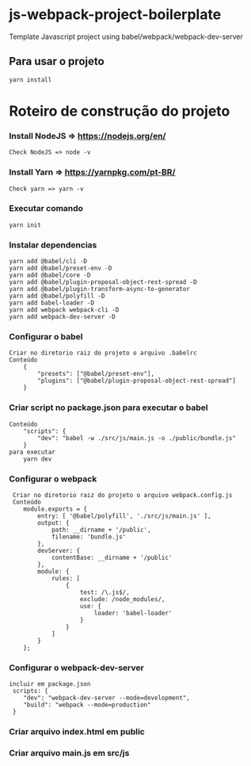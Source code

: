 # js-webpack-project-boilerplate
Template Javascript project using babel/webpack/webpack-dev-server 

## Para usar o projeto
    yarn install

# Roteiro de construção do projeto

### Install NodeJS => https://nodejs.org/en/
    Check NodeJS => node -v
### Install Yarn => https://yarnpkg.com/pt-BR/
    Check yarn => yarn -v

### Executar comando
    yarn init

### Instalar dependencias
    yarn add @babel/cli -D
    yarn add @babel/preset-env -D
    yarn add @babel/core -D 
    yarn add @babel/plugin-proposal-object-rest-spread -D
    yarn add @babel/plugin-transform-async-to-generator
    yarn add @babel/polyfill -D
    yarn add babel-loader -D
    yarn add webpack webpack-cli -D
    yarn add webpack-dev-server -D 


### Configurar o babel
    Criar no diretorio raiz do projeto o arquivo .babelrc
    Conteúdo
        {
            "presets": ["@babel/preset-env"],
            "plugins": ["@babel/plugin-proposal-object-rest-spread"]
        }


### Criar script no package.json para executar o babel
    Conteúdo
    	"scripts": {
    		"dev": "babel -w ./src/js/main.js -o ./public/bundle.js"
	    }
    para executar 
        yarn dev

### Configurar o webpack
     Criar no diretorio raiz do projeto o arquivo webpack.config.js
     Conteúdo
        module.exports = {
            entry: [ '@babel/polyfill', './src/js/main.js' ],
            output: {
                path: __dirname + '/public',
                filename: 'bundle.js'
            },
            devServer: {
                contentBase: __dirname + '/public'
            },
            module: {
                rules: [
                    {
                        test: /\.js$/,
                        exclude: /node_modules/,
                        use: {
                            loader: 'babel-loader'
                        }
                    }
                ]
            }
        };

### Configurar o webpack-dev-server
    incluir em package.json 
     scripts: {
        "dev": "webpack-dev-server --mode=development",
		"build": "webpack --mode=production"
     }

### Criar arquivo index.html em public
### Criar arquivo main.js em src/js
